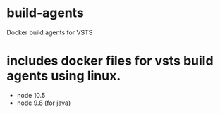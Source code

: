 # build-agents
Docker build agents for VSTS

# includes docker files for vsts build agents using linux.
  * node 10.5
  * node 9.8 (for java)
